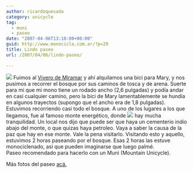 ```yaml
---
author: ricardoquesada
category: unicycle
tag:
  - muni
  - paseo
date: "2007-04-06T13:18:00+00:00"
guid: http://www.monociclo.com.ar/?p=29
title: Lindo paseo
url: /2007/04/06/lindo-paseo/

---
```

[![](/wp-content/uploads/2007/04/556b0-img_2100.jpg?w=300)](/wp-content/uploads/2007/04/556b0-img_2100.jpg) Fuimos al [Vivero de Miramar](http://www.miramarense.com.ar/viverodunicolaameghino.asp) y ahí alquilamos una bici para Mary, y nos pusimos a recorrer el bosque por sus caminos de tosca y de arena. Suerte para mi que mi mono tiene un rodado ancho (2,6 pulgadas) y podía andar en casi cualquier camino, pero la bici de Mary lamentablemente se hundía en algunos trayectos (supongo que el ancho era de 1,8 pulgadas).  
Estuvimos recorriendo casi todo el bosque. A uno de los lugares a los que llegamos, fue al famoso monte energético, donde [![](/wp-content/uploads/2007/04/691b7-img_2104.jpg?w=300)](/wp-content/uploads/2007/04/691b7-img_2104.jpg) hay mucha tranquilidad. Un local nos dijo que puede ser que haya un cementerio indio abajo del monte, o que quizas haya petroleo. Vaya a saber la causa de la paz que hay en ese monte. Vale la pena visitarlo. Visitando esto y aquello, estuvimos 2 horas paseando por el bosque. Esas 2 horas las estuve monociclenado, asi que pueden imaginarse que luego palmé.  
Paseo recomendado para hacerlo con un Muni (Mountain Unicycle).

Más fotos del paseo [acá.](https://photos.app.goo.gl/aVZzDoNSEwDQ2rFo6)
